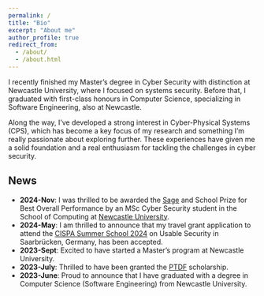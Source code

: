 ```yaml
---
permalink: /
title: "Bio"
excerpt: "About me"
author_profile: true
redirect_from: 
  - /about/
  - /about.html
---
```


I recently finished my Master’s degree in Cyber Security with distinction at Newcastle University, where I focused on systems security. Before that, I graduated with first-class honours in Computer Science, specializing in Software Engineering, also at Newcastle.

Along the way, I’ve developed a strong interest in Cyber-Physical Systems (CPS), which has become a key focus of my research and something I’m really passionate about exploring further. These experiences have given me a solid foundation and a real enthusiasm for tackling the challenges in cyber security.

## News
- **2024-Nov**: I was thrilled to be awarded the [Sage](https://www.sage.com/en-gb/company/about-sage/the-sage/) and School Prize for Best Overall Performance by an MSc Cyber Security student in the School of Computing at [Newcastle University](https://www.ncl.ac.uk/).
- **2024-May**: I am thrilled to announce that my travel grant application to attend the [CISPA Summer School 2024](https://cispa.de/summer-school-usable) on Usable Security in Saarbrücken, Germany, has been accepted.
- **2023-Sept**: Excited to have started a Master’s program at Newcastle University.
- **2023-July**: Thrilled to have been granted the [PTDF](https://scholarship.ptdf.gov.ng/) scholarship.  
- **2023-June**: Proud to announce that I have graduated with a degree in Computer Science (Software Engineering) from Newcastle University.
